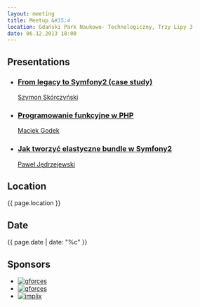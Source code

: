 ```yaml
---
layout: meeting
title: Meetup &#35;4
location: Gdański Park Naukowo- Technologiczny, Trzy Lipy 3
date: 06.12.2013 18:00
---
```

## Presentations

<ul class="presentations">
    <li>
        <a href="https://joind.in/talk/view/10257">
            <h3 class="title">From legacy to Symfony2 (case study)</h3>
            <span  class="info">Szymon Skórczyński</span>
        </a>
    </li>
    <li>
        <a href="https://joind.in/talk/view/10258">
            <h3 class="title">Programowanie funkcyjne w PHP</h3>
            <span  class="info">Maciek Godek</span>
        </a>
    </li>
    <li>
        <a href="https://joind.in/talk/view/10259">
            <h3 class="title">Jak tworzyć elastyczne bundle w Symfony2</h3>
            <span  class="info">Paweł Jędrzejewski</span>
        </a>
    </li>
</ul>

## Location

{{ page.location }}

## Date

{{ page.date | date: "%c" }}

## Sponsors

<ul class="sponsors">
    <li><a href="http://www.gpnt.pl/"><img src="/media/4/sponsor-gpnt.png" alt="gforces"></a></li>
    <li><a href="http://www.gforces.pl/"><img src="/media/4/sponsor-gforces.png" alt="gforces"></a></li>
    <li><a href="http://www.implix.pl/"><img src="/media/4/sponsor-implix.png" alt="implix"></a></li>
</ul>
